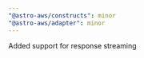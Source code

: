 ```yaml
---
"@astro-aws/constructs": minor
"@astro-aws/adapter": minor
---
```


Added support for response streaming
